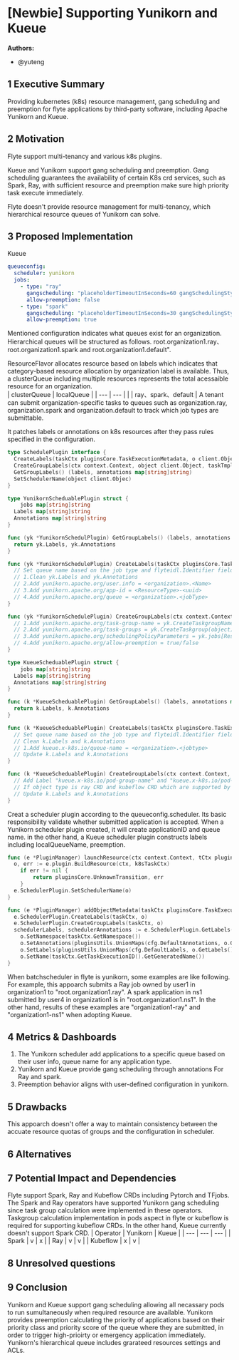 # [Newbie] Supporting Yunikorn and Kueue

**Authors:**

- @yuteng

## 1 Executive Summary

Providing kubernetes (k8s) resource management, gang scheduling and preemption for flyte applications by third-party software, including Apache Yunikorn and Kueue.

## 2 Motivation

Flyte support multi-tenancy and various k8s plugins.

Kueue and Yunikorn support gang scheduling and preemption.
Gang scheduling guarantees the availability of certain K8s crd services, such as Spark, Ray, with sufficient resource and preemption make sure high priority task execute immediately.

Flyte doesn't provide resource management for multi-tenancy, which hierarchical resource queues of Yunikorn can solve.

## 3 Proposed Implementation

Kueue

```yaml
queueconfig:
  scheduler: yunikorn
  jobs:
    - type: "ray"
      gangscheduling: "placeholderTimeoutInSeconds=60 gangSchedulingStyle=hard"
      allow-preemption: false
    - type: "spark"
      gangscheduling: "placeholderTimeoutInSeconds=30 gangSchedulingStyle=hard"
      allow-preemption: true
```

Mentioned configuration indicates what queues exist for an organization.
Hierarchical queues will be structured as follows.
root.organization1.ray、root.organization1.spark and root.organization1.default".

ResourceFlavor allocates resource based on labels which indicates that category-based resource allocation by organization label is available.
Thus, a clusterQueue including multiple resources represents the total acessaible resource for an organization.  
| clusterQueue | localQueue |
| --- | --- |
| <organization name> | ray、spark、default |
A tenant can submit organization-specific tasks to queues such as organization.ray, organization.spark and organization.default to track which job types are submittable.

It patches labels or annotations on k8s resources after they pass rules specified in the configuration.

```go
type SchedulePlugin interface {
  CreateLabels(taskCtx pluginsCore.TaskExecutionMetadata, o client.Object, cfg *config.K8sPluginConfig)
  CreateGroupLabels(ctx context.Context, object client.Object, taskTmpl *core.TaskTemplate)
  GetGroupLabels() (labels, annotations map[string]string)
  SetSchedulerName(object client.Objec)
}

type YunikornScheduablePlugin struct {
	jobs map[string]string
  Labels map[string]string
  Annotations map[string]string
}

func (yk *YunikornSchedulPlugin) GetGroupLabels() (labels, annotations map[string]string) {
  return yk.Labels, yk.Annotations
}

func (yk *YunikornSchedulePlugin) CreateLabels(taskCtx pluginsCore.TaskExecutionMetadata, o client.Object, cfg *config.K8sPluginConfig) (labels, annotations map[string]string) {
  // Set queue name based on the job type and flyteidl.Identifier fields including "ResourceType", "Org" and "Name".
  // 1.Clean yk.Labels and yk.Annotations
  // 2.Add yunikorn.apache.org/user.info = <organization>.<Name>
  // 3.Add yunikorn.apache.org/app-id = <ResourceType>-<uuid>
  // 4.Add yunikorn.apache.org/queue = <organization>.<jobType>
}

func (yk *YunikornSchedulePlugin) CreateGroupLabels(ctx context.Context, object client.Object, taskTmpl *core.TaskTemplate) {
  // 1.Add yunikorn.apache.org/task-group-name = yk.CreateTaskgroupName(ResourceType)
  // 2.Add yunikorn.apache.org/task-groups = yk.CreateTaskgroup(object)
  // 3.Add yunikorn.apache.org/schedulingPolicyParameters = yk.jobs[ResourceType]
  // 4.Add yunikorn.apache.org/allow-preemption = true/false
}

type KueueScheduablePlugin struct {
	jobs map[string]string
  Labels map[string]string
  Annotations map[string]string
}

func (k *KueueScheduablePlugin) GetGroupLabels() (labels, annotations map[string]string) {
  return k.Labels, k.Annotations
}

func (k *KueueScheduablePlugin) CreateLabels(taskCtx pluginsCore.TaskExecutionMetadata, o client.Object, cfg *config.K8sPluginConfig) (labels, annotations map[string]string) {
  // Set queue name based on the job type and flyteidl.Identifier field "Org".
  // Clean k.Labels and k.Annotations
  // 1.Add kueue.x-k8s.io/queue-name = <organization>.<jobtype>
  // Update k.Labels and k.Annotations
}

func (k *KueueScheduablePlugin) CreateGroupLabels(ctx context.Context, object client.Object, taskTmpl *core.TaskTemplate) {
  // Add Label "kueue.x-k8s.io/pod-group-name" and "kueue.x-k8s.io/pod-group-total-count" for spark、dask.
  // If object type is ray CRD and kubeflow CRD which are supported by Kueue then skips.
  // Update k.Labels and k.Annotations
}
```

Creat a scheduler plugin according to the queueconfig.scheduler.
Its basic responsibility validate whether submitted application is accepted.
When a Yunikorn scheduler plugin created, it will create applicationID and queue name.
in the other hand, a Kueue scheduler plugin constructs labels including localQueueName, preemption.

```go
func (e *PluginManager) launchResource(ctx context.Context, tCtx pluginsCore.TaskExecutionContext) (pluginsCore.Transition, error) {
  o, err := e.plugin.BuildResource(ctx, k8sTaskCtx)
	if err != nil {
		return pluginsCore.UnknownTransition, err
	}
  e.SchedulerPlugin.SetSchedulerName(o)
}

func (e *PluginManager) addObjectMetadata(taskCtx pluginsCore.TaskExecutionMetadata, o client.Object, cfg *config.K8sPluginConfig) {
  e.SchedulerPlugin.CreateLabels(taskCtx, o)
  e.SchedulerPlugin.CreateGroupLabels(taskCtx, o)
  schedulerLabels, schedulerAnnotations := e.SchedulerPlugin.GetLabels()
	o.SetNamespace(taskCtx.GetNamespace())
	o.SetAnnotations(pluginsUtils.UnionMaps(cfg.DefaultAnnotations, o.GetAnnotations(), pluginsUtils.CopyMap(taskCtx.GetAnnotations(), schedulerAnnotations)))
	o.SetLabels(pluginsUtils.UnionMaps(cfg.DefaultLabels, o.GetLabels(), pluginsUtils.CopyMap(taskCtx.GetLabels(), schedulerLabels)))
	o.SetName(taskCtx.GetTaskExecutionID().GetGeneratedName())
}
```

When batchscheduler in flyte is yunikorn, some examples are like following.
For example, this appoarch submits a Ray job owned by user1 in organization1 to "root.organization1.ray".
A spark application in ns1 submitted by user4 in organization1 is in "root.organization1.ns1".
In the other hand, results of these examples are "organization1-ray" and "organization1-ns1" when adopting Kueue.

## 4 Metrics & Dashboards

1. The Yunikorn scheduler add applications to a specific queue based on their user info, queue name for any application type.
2. Yunikorn and Kueue provide gang scheduling through annotations For Ray and spark.
3. Preemption behavior aligns with user-defined configuration in yunikorn.

## 5 Drawbacks

This appoarch doesn't offer a way to maintain consistency between the accuate resource quotas of groups and the configuration in scheduler.

## 6 Alternatives

## 7 Potential Impact and Dependencies

Flyte support Spark, Ray and Kubeflow CRDs including Pytorch and TFjobs.
The Spark and Ray operators have supported Yunikorn gang scheduling since task group calculation were implemented in these operators.
Taskgroup calculation implementation in pods aspect in flyte or kubeflow is required for supporting kubeflow CRDs.
In the other hand, Kueue currently doesn't support Spark CRD.
| Operator | Yunikorn | Kueue |
| --- | --- | --- |
| Spark | v | x |
| Ray | v | v |
| Kubeflow | x | v |

## 8 Unresolved questions

## 9 Conclusion

Yunikorn and Kueue support gang scheduling allowing all necassary pods to run sumultaneously when required resource are available.
Yunikorn provides preemption calculating the priority of applications based on their priority class and priority score of the queue where they are submitted, in order to trigger high-prioirty or emergency application immediately.
Yunikorn's hierarchical queue includes grarateed resources settings and ACLs.
